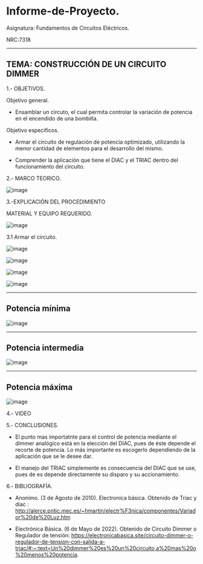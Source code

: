 # Informe-de-Proyecto.

Asignatura: Fundamentos de Circuitos Eléctricos.

NRC:7318

---------------------------------------------------------------------------------------------------
TEMA: CONSTRUCCIÓN DE UN CIRCUITO DIMMER
---------------------------------------------------------------------------------------------------

1.- OBJETIVOS.

Objetivo general.

* Ensamblar un circuto, el cual permita controlar la variación de potencia en el encendido de una bombilla.

Objetivo específicos.

* Armar el circuito de regulación de potencia optimizado, utilizando la menor cantidad de elementos para el desarrollo del mismo.

* Comprender la aplicación que tiene el DIAC y el TRIAC dentro del funcionamiento del circuito.

2.- MARCO TEORICO.

![image](https://user-images.githubusercontent.com/105722861/178049101-b9b948e0-b02d-42f9-8e3d-508962199174.png)

3.-EXPLICACIÓN DEL PROCEDIMIENTO

MATERIAL Y EQUIPO REQUERIDO.

![image](https://user-images.githubusercontent.com/105722861/180322143-a21d8df2-41af-418a-85de-eb6eac378c3d.png)

3.1 Armar el circuito.

![image](https://user-images.githubusercontent.com/105722861/178056528-9f8f0db4-e96b-484b-a1a2-907964517386.png)

![image](https://user-images.githubusercontent.com/105722861/180324280-53742e8e-b8e9-4bd3-9e4f-ddc1e9b6248b.png)

![image](https://user-images.githubusercontent.com/105722861/180324305-e53f20b5-6177-4163-97d4-71fa54723066.png)

![image](https://user-images.githubusercontent.com/105722861/180324371-e92de2cb-8a39-4620-9c6b-1bd7ef8c9604.png)

---------------------------------------------------------------------------------------------------------------
Potencia mínima
---------------------------------------------------------------------------------------------------------------

![image](https://user-images.githubusercontent.com/105722861/180324420-44bff994-a9e6-44a5-b238-2242e89e1d24.png)

---------------------------------------------------------------------------------------------------------------
Potencia intermedia 
---------------------------------------------------------------------------------------------------------------

![image](https://user-images.githubusercontent.com/105722861/180324456-f794168b-4db6-4905-8aec-4dad238d20d4.png)

---------------------------------------------------------------------------------------------------------------
Potencia máxima
---------------------------------------------------------------------------------------------------------------

![image](https://user-images.githubusercontent.com/105722861/180324518-21f81c90-a1fd-47a0-b0f7-319ef09157af.png)

4.- VIDEO

5.- CONCLUSIONES.

*  El punto mas importatnte para el control de potencia mediante el dimmer analógico está en la elección del DIAC, pues de éste depende el recorte de potencia. Lo más importante es escogerlo dependiendo de la aplicación que se le desee dar.

* El manejo del TRIAC simplemente es consecuencia del DIAC que se use, pues de es depende directamente su disparo y su accionamiento.

6.- BIBLIOGRAFÍA.

* Anonimo. (3 de Agosto de 2010). Electronica básica. Obtenido de Triac y diac : http://alerce.pntic.mec.es/~hmartin/electr%F3nica/componentes/Variador%20de%20Luz.htm

* Electrónica Básica. (6 de Mayo de 2022). Obtenido de Circuito Dimmer o Regulador de tensión: https://electronicabasica.site/circuito-dimmer-o-regulador-de-tension-con-salida-a-triac/#:~:text=Un%20dimmer%20es%20un%20circuito,a%20mas%20o%20menos%20potencia.

